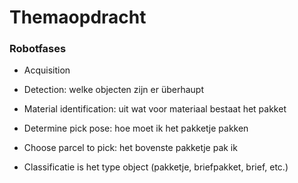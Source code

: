 # Themaopdracht

### Robotfases
- Acquisition
- Detection: welke objecten zijn er überhaupt
- Material identification: uit wat voor materiaal bestaat het pakket
- Determine pick pose: hoe moet ik het pakketje pakken
- Choose parcel to pick: het bovenste pakketje pak ik

- Classificatie is het type object (pakketje, briefpakket, brief, etc.)

###
